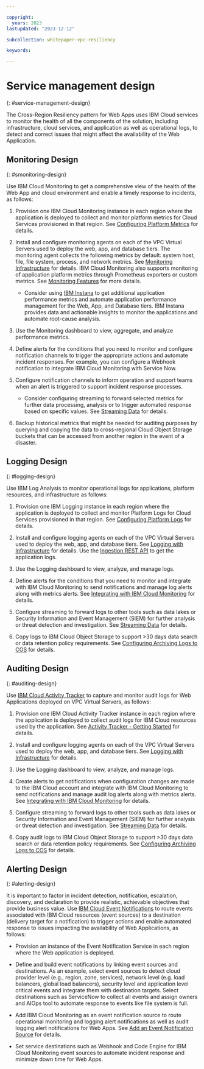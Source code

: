 ```yaml
---

copyright:
  years: 2023
lastupdated: "2023-12-12"

subcollection: whitepaper-vpc-resiliency

keywords:

---
```


# Service management design
{: #service-management-design}

The Cross-Region Resiliency pattern for Web Apps uses IBM Cloud services to monitor the health of all the components of the solution, including infrastructure, cloud services, and application as well as operational logs, to detect and correct issues that might affect the availability of the Web Application.

## Monitoring Design
{: #smonitoring-design}

Use IBM Cloud Monitoring to get a comprehensive view of the health of the Web App and cloud environment and enable a timely response to incidents, as follows:

1.  Provision one IBM Cloud Monitoring instance in each region where the application is deployed to collect and monitor platform metrics for Cloud Services provisioned in that region. See [Configuring Platform Metrics](https://cloud.ibm.com/docs/monitoring?topic=monitoring-getting-started#getting-started-step3-1) for details.

2.  Install and configure monitoring agents on each of the VPC Virtual Servers used to deploy the web, app, and database tiers. The monitoring agent collects the following metrics by default: system host, file, file system, process, and network metrics. See [Monitoring Infrastructure](https://cloud.ibm.com/docs/monitoring?topic=monitoring-getting-started#getting-started-step3-2) for details. IBM Cloud Monitoring also supports monitoring of application platform metrics through Prometheus exporters or custom metrics. See [Monitoring Features](https://cloud.ibm.com/docs/monitoring?topic=monitoring-features) for more details.

    -   Consider using [IBM Instana](https://www.ibm.com/docs/en/instana-observability/current?topic=overview) to get additional application performance metrics and automate application performance management for the Web, App, and Database tiers. IBM Instana provides data and actionable insights to monitor the applications and automate root-cause analysis.

3.  Use the Monitoring dashboard to view, aggregate, and analyze performance metrics.

4.  Define alerts for the conditions that you need to monitor and configure notification channels to trigger the appropriate actions and automate incident responses. For example, you can configure a Webhook notification to integrate IBM Cloud Monitoring with Service Now.

5.  Configure notification channels to inform operation and support teams when an alert is triggered to support incident response processes.

    -   Consider configuring streaming to forward selected metrics for further data processing, analysis or to trigger automated response based on specific values. See [Streaming Data](https://cloud.ibm.com/docs/monitoring?topic=monitoring-data_streaming#data_streaming_ui) for details.

6.  Backup historical metrics that might be needed for auditing purposes by querying and copying the data to cross-regional Cloud Object Storage buckets that can be accessed from another region in the event of a disaster.

## Logging Design
{: #logging-design}

Use IBM Log Analysis to monitor operational logs for applications, platform resources, and infrastructure as follows:

1.  Provision one IBM Logging instance in each region where the application is deployed to collect and monitor Platform Logs for Cloud Services provisioned in that region. See [Configuring Platform Logs](https://cloud.ibm.com/docs/log-analysis?topic=log-analysis-config_svc_logs) for details.

2.  Install and configure logging agents on each of the VPC Virtual Servers used to deploy the web, app, and database tiers. See [Logging with Infrastructure](https://cloud.ibm.com/docs/log-analysis?topic=log-analysis-infra_logging) for details. Use the [Ingestion REST API](https://cloud.ibm.com/docs/log-analysis?topic=log-analysis-ingest) to get the application logs.

3.  Use the Logging dashboard to view, analyze, and manage logs.

4.  Define alerts for the conditions that you need to monitor and integrate with IBM Cloud Monitoring to send notifications and manage log alerts along with metrics alerts. See [Integrating with IBM Cloud Monitoring](https://cloud.ibm.com/docs/log-analysis?topic=log-analysis-monitoring) for details.

5.  Configure streaming to forward logs to other tools such as data lakes or Security Information and Event Management (SIEM) for further analysis or threat detection and investigation. See [Streaming Data](https://cloud.ibm.com/docs/log-analysis?topic=log-analysis-streaming) for details.

6.  Copy logs to IBM Cloud Object Storage to support \>30 days data search or data retention policy requirements. See [Configuring Archiving Logs to COS](https://cloud.ibm.com/docs/log-analysis?topic=log-analysis-archiving-ov) for details.

## Auditing Design
{: #auditing-design}

Use [IBM Cloud Activity Tracker](https://cloud.ibm.com/docs/activity-tracker?topic=activity-tracker-getting-started) to capture and monitor audit logs for Web Applications deployed on VPC Virtual Servers, as follows:

1.  Provision one IBM Cloud Activity Tracker instance in each region where the application is deployed to collect audit logs for IBM Cloud resources used by the application. See [Activity Tracker - Getting Started](https://cloud.ibm.com/docs/activity-tracker?topic=activity-tracker-getting-started#gs_objectives) for details.

2.  Install and configure logging agents on each of the VPC Virtual Servers used to deploy the web, app, and database tiers. See [Logging with Infrastructure](https://cloud.ibm.com/docs/log-analysis?topic=log-analysis-infra_logging) for details.

3.  Use the Logging dashboard to view, analyze, and manage logs.

4.  Create alerts to get notifications when configuration changes are made to the IBM Cloud account and integrate with IBM Cloud Monitoring to send notifications and manage audit log alerts along with metrics alerts. See [Integrating with IBM Cloud Monitoring](https://cloud.ibm.com/docs/activity-tracker?topic=activity-tracker-monitoring) for details.

5.  Configure streaming to forward logs to other tools such as data lakes or Security Information and Event Management (SIEM) for further analysis or threat detection and investigation. See [Streaming Data](https://cloud.ibm.com/docs/activity-tracker?topic=activity-tracker-streaming) for details.

6.  Copy audit logs to IBM Cloud Object Storage to support \>30 days data search or data retention policy requirements. See [Configuring Archiving Logs to COS](https://cloud.ibm.com/docs/activity-tracker?topic=activity-tracker-archiving-ov) for details.

## Alerting Design
{: #alerting-design}

It is important to factor in incident detection, notification, escalation, discovery, and declaration to provide realistic, achievable objectives that provide business value. Use [IBM Cloud Event Notifications](https://cloud.ibm.com/docs/event-notifications?topic=event-notifications-en-about) to route events associated with IBM Cloud resources (event sources) to a destination (delivery target for a notification) to trigger actions and enable automated response to issues impacting the availability of Web Applications, as follows:

-   Provision an instance of the Event Notification Service in each region where the Web application is deployed.

-   Define and build event notifications by linking event sources and destinations. As an example, select event sources to detect cloud provider level (e.g., region, zone, services), network level (e.g. load balancers, global load balancers), security level and application level critical events and integrate them with destination targets. Select destinations such as ServiceNow to collect all events and assign owners and AIOps tool to automate response to events like file system is full.

-   Add IBM Cloud Monitoring as an event notification source to route operational monitoring and logging alert notifications as well as audit logging alert notifications for Web Apps. See [Add an Event Notification Source](https://cloud.ibm.com/docs/event-notifications?topic=event-notifications-en-add-source) for details.

-   Set service destinations such as Webhook and Code Engine for IBM Cloud Monitoring event sources to automate incident response and minimize down time for Web Apps.
